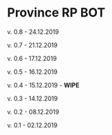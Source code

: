 #  Province RP BOT

v. 0.8 - 24.12.2019

v. 0.7 - 21.12.2019

v. 0.6 - 17.12.2019

v. 0.5 - 16.12.2019

v. 0.4 - 15.12.2019 - **WIPE**

v. 0.3 - 14.12.2019

v. 0.2 - 08.12.2019

v. 0.1 - 02.12.2019
